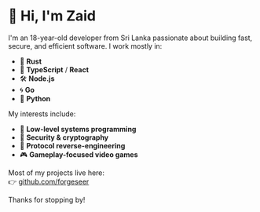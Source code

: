 # 👋 Hi, I'm Zaid

I'm an 18-year-old developer from Sri Lanka passionate about building fast, secure, and efficient software. I work mostly in:

- 🦀 **Rust**
- 🧩 **TypeScript** / **React**
- 🛠️ **Node.js**
- 🌀 **Go**
- 🐍 **Python**

My interests include:

- 🧠 **Low-level systems programming**
- 🔐 **Security & cryptography**
- 🧪 **Protocol reverse-engineering**
- 🎮 **Gameplay-focused video games**

Most of my projects live here:  
👉 [github.com/forgeseer](https://github.com/orgs/forgeseer/repositories)

Thanks for stopping by!
